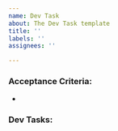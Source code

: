 ```yaml
---
name: Dev Task
about: The Dev Task template
title: ''
labels: ''
assignees: ''

---
```


### Acceptance Criteria:

-

### Dev Tasks:
